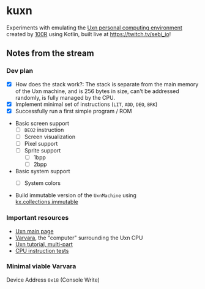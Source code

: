# kuxn
Experiments with emulating the [Uxn personal computing environment](https://100r.co/site/uxn.html) created by [100R](https://100r.co/site/about_us.html) using Kotlin, built live at https://twitch.tv/sebi_io!


## Notes from the stream

### Dev plan

- [x] How does the stack work?: The stack is separate from the main memory of the Uxn machine, and is 256 bytes in size, can't be addressed randomly, is fully managed by the CPU.
- [x] Implement minimal set of instructions (`LIT`, `ADD`, `DEO`, `BRK`)
- [x] Successfully run a first simple program / ROM
- Basic screen support
  - [ ] `DEO2` instruction
  - [ ] Screen visualization
  - [ ] Pixel support
  - [ ] Sprite support
    - [ ] 1bpp
    - [ ] 2bpp
- Basic system support
  - [ ] System colors


- Build immutable version of the `UxnMachine` using [kx.collections.immutable](https://github.com/Kotlin/kotlinx.collections.immutable)

### Important resources

- [Uxn main page](https://100r.co/site/uxn.html)
- [Varvara](https://wiki.xxiivv.com/site/varvara.html), the "computer" surrounding the Uxn CPU
- [Uxn tutorial, multi-part](https://compudanzas.net/uxn_tutorial_day_1.html)
- [CPU instruction tests](https://github.com/DeltaF1/uxn-instruction-tests)

### Minimal viable Varvara
Device Address `0x18` (Console Write)